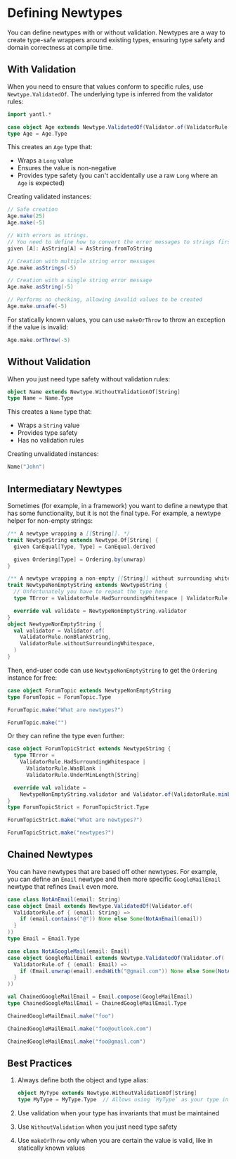 # Defining Newtypes

You can define newtypes with or without validation. Newtypes are a way to create type-safe wrappers around existing types, ensuring type safety and domain correctness at compile time.

## With Validation

When you need to ensure that values conform to specific rules, use `Newtype.ValidatedOf`. The underlying type is
inferred from the validator rules:

```scala mdoc
import yantl.*

case object Age extends Newtype.ValidatedOf(Validator.of(ValidatorRule.minValue(0L)))
type Age = Age.Type
```

This creates an `Age` type that:

- Wraps a `Long` value
- Ensures the value is non-negative
- Provides type safety (you can't accidentally use a raw `Long` where an `Age` is expected)

Creating validated instances:

```scala mdoc
// Safe creation
Age.make(25)
Age.make(-5)

// With errors as strings.
// You need to define how to convert the error messages to strings first.
given [A]: AsString[A] = AsString.fromToString

// Creation with multiple string error messages
Age.make.asStrings(-5)

// Creation with a single string error message
Age.make.asString(-5)

// Performs no checking, allowing invalid values to be created
Age.make.unsafe(-5)
```

For statically known values, you can use `makeOrThrow` to throw an exception if the value is invalid:

```scala mdoc:crash
Age.make.orThrow(-5)
```

## Without Validation

When you just need type safety without validation rules:

```scala mdoc
object Name extends Newtype.WithoutValidationOf[String]
type Name = Name.Type
```

This creates a `Name` type that:

- Wraps a `String` value
- Provides type safety
- Has no validation rules

Creating unvalidated instances:

```scala mdoc
Name("John")
```

## Intermediatary Newtypes

Sometimes (for example, in a framework) you want to define a newtype that has some functionality, but it is not the final
type. For example, a newtype helper for non-empty strings:

```scala mdoc
/** A newtype wrapping a [[String]]. */
trait NewtypeString extends Newtype.Of[String] {
  given CanEqual[Type, Type] = CanEqual.derived

  given Ordering[Type] = Ordering.by(unwrap)
}

/** A newtype wrapping a non-empty [[String]] without surrounding whitespace. */
trait NewtypeNonEmptyString extends NewtypeString {
  // Unfortunately you have to repeat the type here
  type TError = ValidatorRule.HadSurroundingWhitespace | ValidatorRule.WasBlank

  override val validate = NewtypeNonEmptyString.validator
}
object NewtypeNonEmptyString {
  val validator = Validator.of(
    ValidatorRule.nonBlankString,
    ValidatorRule.withoutSurroundingWhitespace,
  )
}
```

Then, end-user code can use `NewtypeNonEmptyString` to get the `Ordering` instance for free:

```scala mdoc
case object ForumTopic extends NewtypeNonEmptyString
type ForumTopic = ForumTopic.Type

ForumTopic.make("What are newtypes?")

ForumTopic.make("")
```

Or they can refine the type even further:

```scala mdoc
case object ForumTopicStrict extends NewtypeString {
  type TError =
    ValidatorRule.HadSurroundingWhitespace | 
      ValidatorRule.WasBlank | 
      ValidatorRule.UnderMinLength[String]

  override val validate = 
    NewtypeNonEmptyString.validator and Validator.of(ValidatorRule.minLength(10))
}
type ForumTopicStrict = ForumTopicStrict.Type

ForumTopicStrict.make("What are newtypes?")

ForumTopicStrict.make("newtypes?")
```

## Chained Newtypes

You can have newtypes that are based off other newtypes. For example, you can define an `Email` newtype and then more 
specific `GoogleMailEmail` newtype that refines `Email` even more.

```scala mdoc
case class NotAnEmail(email: String)
case object Email extends Newtype.ValidatedOf(Validator.of(
  ValidatorRule.of { (email: String) =>
    if (email.contains("@")) None else Some(NotAnEmail(email))
  }
))
type Email = Email.Type

case class NotAGoogleMail(email: Email)
case object GoogleMailEmail extends Newtype.ValidatedOf(Validator.of(
  ValidatorRule.of { (email: Email) =>
    if (Email.unwrap(email).endsWith("@gmail.com")) None else Some(NotAGoogleMail(email))
  }
))

val ChainedGoogleMailEmail = Email.compose(GoogleMailEmail)
type ChainedGoogleMailEmail = ChainedGoogleMailEmail.Type

ChainedGoogleMailEmail.make("foo")

ChainedGoogleMailEmail.make("foo@outlook.com")

ChainedGoogleMailEmail.make("foo@gmail.com")
```

## Best Practices

1. Always define both the object and type alias:

   ```scala mdoc:reset:silent
   object MyType extends Newtype.WithoutValidationOf[String]
   type MyType = MyType.Type  // Allows using `MyType` as your type in the codebase
   ```

2. Use validation when your type has invariants that must be maintained
3. Use `WithoutValidation` when you just need type safety
4. Use `makeOrThrow` only when you are certain the value is valid, like in statically known values
